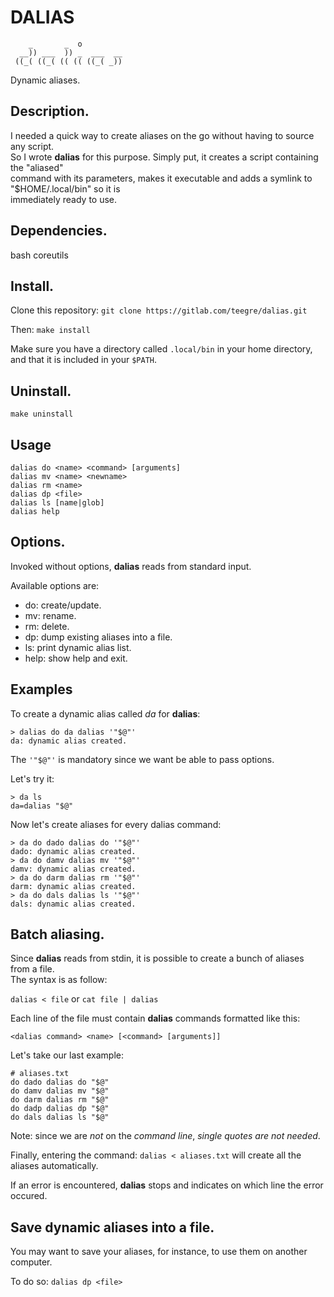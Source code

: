 # DALIAS

```
    _       _  o         
  __)) ___  )) _  ___  __
 ((_( ((_( (( (( ((_( _))
```
Dynamic aliases.

## Description.

I needed a quick way to create aliases on the go without having to source any script.  
So I wrote **dalias** for this purpose. Simply put, it creates a script containing the "aliased"  
command with its parameters, makes it executable and adds a symlink to "$HOME/.local/bin" so it is    
immediately ready to use.

## Dependencies.

bash coreutils

## Install.

Clone this repository: `git clone https://gitlab.com/teegre/dalias.git`

Then: `make install`

Make sure you have a directory called `.local/bin` in your home directory, and that it is included in your `$PATH`.

## Uninstall.

`make uninstall`

## Usage

```
dalias do <name> <command> [arguments]
dalias mv <name> <newname>
dalias rm <name>
dalias dp <file>
dalias ls [name|glob]
dalias help
```

## Options.

Invoked without options, **dalias** reads from standard input.

Available options are:

*  do: create/update.
*  mv: rename.
*  rm: delete.
*  dp: dump existing aliases into a file.
*  ls: print dynamic alias list.
*  help: show help and exit.

## Examples

To create a dynamic alias called *da* for **dalias**:

```
> dalias do da dalias '"$@"'
da: dynamic alias created.
```

The `'"$@"'` is mandatory since we want be able to pass options.

Let's try it:

```
> da ls
da=dalias "$@"
```
Now let's create aliases for every dalias command:
```
> da do dado dalias do '"$@"'
dado: dynamic alias created.
> da do damv dalias mv '"$@"'
damv: dynamic alias created.
> da do darm dalias rm '"$@"'
darm: dynamic alias created.
> da do dals dalias ls '"$@"'
dals: dynamic alias created.
```

## Batch aliasing.

Since **dalias** reads from stdin, it is possible to create a bunch of aliases from a file.  
The syntax is as follow:

`dalias < file` or `cat file | dalias`

Each line of the file must contain **dalias** commands formatted like this:

`<dalias command> <name> [<command> [arguments]]`

Let's take our last example:

```
# aliases.txt
do dado dalias do "$@"
do damv dalias mv "$@"
do darm dalias rm "$@"
do dadp dalias dp "$@"
do dals dalias ls "$@"
```

Note: since we are *not* on the *command line*, *single quotes are not needed*.

Finally, entering the command: `dalias < aliases.txt` will create all the aliases automatically.

If an error is encountered, **dalias** stops and indicates on which line the error occured.

## Save dynamic aliases into a file.

You may want to save your aliases, for instance, to use them on another computer.

To do so: `dalias dp <file>`


